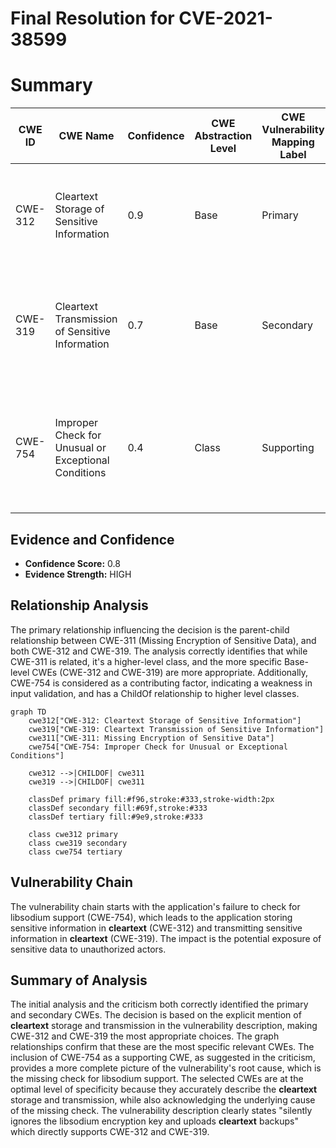 # Final Resolution for CVE-2021-38599

# Summary
| CWE ID | CWE Name | Confidence | CWE Abstraction Level | CWE Vulnerability Mapping Label | CWE-Vulnerability Mapping Notes |
|---|---|---|---|---|---|
| CWE-312 | Cleartext Storage of Sensitive Information | 0.9 | Base | Primary | Allowed; See CWE Specification for potential mitigations like encrypting data at rest. |
| CWE-319 | Cleartext Transmission of Sensitive Information | 0.7 | Base | Secondary | Allowed; See CWE Specification for potential mitigations like encrypting data before transmission. |
| CWE-754 | Improper Check for Unusual or Exceptional Conditions | 0.4 | Class | Supporting | Allowed-with-Review; Contributes to the root cause by failing to check for libsodium support. |

## Evidence and Confidence

*   **Confidence Score:** 0.8
*   **Evidence Strength:** HIGH

## Relationship Analysis
The primary relationship influencing the decision is the parent-child relationship between CWE-311 (Missing Encryption of Sensitive Data), and both CWE-312 and CWE-319. The analysis correctly identifies that while CWE-311 is related, it's a higher-level class, and the more specific Base-level CWEs (CWE-312 and CWE-319) are more appropriate. Additionally, CWE-754 is considered as a contributing factor, indicating a weakness in input validation, and has a ChildOf relationship to higher level classes.

```mermaid
graph TD
    cwe312["CWE-312: Cleartext Storage of Sensitive Information"]
    cwe319["CWE-319: Cleartext Transmission of Sensitive Information"]
    cwe311["CWE-311: Missing Encryption of Sensitive Data"]
    cwe754["CWE-754: Improper Check for Unusual or Exceptional Conditions"]
    
    cwe312 -->|CHILDOF| cwe311
    cwe319 -->|CHILDOF| cwe311
    
    classDef primary fill:#f96,stroke:#333,stroke-width:2px
    classDef secondary fill:#69f,stroke:#333
    classDef tertiary fill:#9e9,stroke:#333
    
    class cwe312 primary
    class cwe319 secondary
    class cwe754 tertiary
```

## Vulnerability Chain
The vulnerability chain starts with the application's failure to check for libsodium support (CWE-754), which leads to the application storing sensitive information in **cleartext** (CWE-312) and transmitting sensitive information in **cleartext** (CWE-319). The impact is the potential exposure of sensitive data to unauthorized actors.

## Summary of Analysis
The initial analysis and the criticism both correctly identified the primary and secondary CWEs. The decision is based on the explicit mention of **cleartext** storage and transmission in the vulnerability description, making CWE-312 and CWE-319 the most appropriate choices. The graph relationships confirm that these are the most specific relevant CWEs. The inclusion of CWE-754 as a supporting CWE, as suggested in the criticism, provides a more complete picture of the vulnerability's root cause, which is the missing check for libsodium support. The selected CWEs are at the optimal level of specificity because they accurately describe the **cleartext** storage and transmission, while also acknowledging the underlying cause of the missing check. The vulnerability description clearly states "silently ignores the libsodium encryption key and uploads **cleartext** backups" which directly supports CWE-312 and CWE-319.